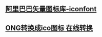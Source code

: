 ## [阿里巴巴矢量图标库-iconfont](https://www.iconfont.cn)
## [ONG转换成ico图标 在线转换](https://www.easyicon.net/covert/)
